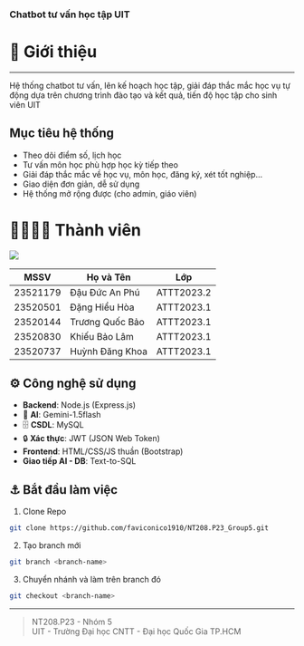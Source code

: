 ###  Chatbot tư vấn học tập UIT
# 📝 Giới thiệu
---
Hệ thống chatbot tư vấn, lên kế hoạch học tập, giải đáp thắc mắc học vụ tự động dựa trên chương trình đào tạo và kết quả, tiến độ học tập cho sinh viên UIT
## Mục tiêu hệ thống
- Theo dõi điểm số, lịch học
- Tư vấn môn học phù hợp học kỳ tiếp theo
- Giải đáp thắc mắc về học vụ, môn học, đăng ký, xét tốt nghiệp...
- Giao diện đơn giản, dễ sử dụng
- Hệ thống mở rộng được (cho admin, giáo viên)
  
# 👨‍👩‍👧‍👦 Thành viên

<a href="https://github.com/faviconico1910/NT208.P23_Group5/graphs/contributors"> 
   <img src="https://contrib.rocks/image?repo=faviconico1910/NT208.P23_Group5" />
</a>

| MSSV      | Họ và Tên   | Lớp|  
|-----------|------------|----------
| 23521179   |Đậu Đức An Phú  | ATTT2023.2 |
| 23520501  |  Đặng Hiểu Hòa   | ATTT2023.1 | 
| 23520144   | Trương Quốc Bảo    | ATTT2023.1  |
| 23520830 | Khiếu Bảo Lâm      | ATTT2023.1   |
| 23520737  | Huỳnh Đăng Khoa | ATTT2023.1   |



## ⚙️ Công nghệ sử dụng

- **Backend**: Node.js (Express.js)
- 🧠 **AI**: Gemini-1.5flash
- 🗄️ **CSDL**: MySQL
- 🔒 **Xác thực**: JWT (JSON Web Token)
-  **Frontend**: HTML/CSS/JS thuần (Bootstrap)
-  **Giao tiếp AI - DB**: Text-to-SQL

⚓ Bắt đầu làm việc
---
1. Clone Repo
   
```bash
git clone https://github.com/faviconico1910/NT208.P23_Group5.git
```

2. Tạo branch mới

```bash
git branch <branch-name>
```
  
3. Chuyển nhánh và làm trên branch đó

```bash
git checkout <branch-name>
```

---
> NT208.P23 - Nhóm 5  
> UIT - Trường Đại học CNTT - Đại học Quốc Gia TP.HCM
